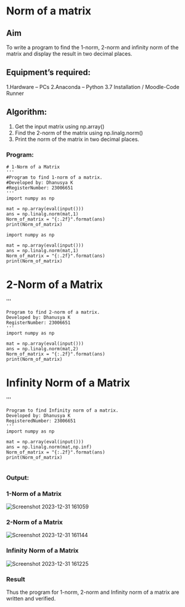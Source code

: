 # Norm of a matrix
## Aim
To write a program to find the 1-norm, 2-norm and infinity norm of the matrix and display the result in two decimal places.
## Equipment’s required:
1.Hardware – PCs
2.Anaconda – Python 3.7 Installation / Moodle-Code Runner
## Algorithm:
1. Get the input matrix using np.array()   
2. Find the 2-norm of the matrix using np.linalg.norm()
3. Print the norm of the matrix in two decimal places.
### Program:
~~~
# 1-Norm of a Matrix
'''
#Program to find 1-norm of a matrix.
#Developed by: Dhanusya K
#RegisterNumber: 23006651 
'''
import numpy as np

mat = np.array(eval(input()))
ans = np.linalg.norm(mat,1)
Norm_of_matrix = "{:.2f}".format(ans)
print(Norm_of_matrix)

import numpy as np

mat = np.array(eval(input()))
ans = np.linalg.norm(mat,1)
Norm_of_matrix = "{:.2f}".format(ans)
print(Norm_of_matrix)
~~~

# 2-Norm of a Matrix
'''
~~~
Program to find 2-norm of a matrix.
Developed by: Dhanusya K
RegisterNumber: 23006651
'''
import numpy as np

mat = np.array(eval(input()))
ans = np.linalg.norm(mat,2)
Norm_of_matrix = "{:.2f}".format(ans)
print(Norm_of_matrix)
~~~



# Infinity Norm of a Matrix
'''
~~~
Program to find Infinity norm of a matrix.
Developed by: Dhanusya K
RegisteredNumber: 23006651
'''
import numpy as np

mat = np.array(eval(input()))
ans = np.linalg.norm(mat,np.inf)
Norm_of_matrix = "{:.2f}".format(ans)
print(Norm_of_matrix)


~~~


### Output:

### 1-Norm of a Matrix
![Screenshot 2023-12-31 161059](https://github.com/Dhanu654/Norm-of-a-matrix/assets/148514965/d4a09e9a-a518-4de8-a4eb-bf5f2f05ca79)


### 2-Norm of a Matrix
![Screenshot 2023-12-31 161144](https://github.com/Dhanu654/Norm-of-a-matrix/assets/148514965/c4bf4533-9093-4ab9-a53e-76693e4b1bcc)


### Infinity Norm of a Matrix
![Screenshot 2023-12-31 161225](https://github.com/Dhanu654/Norm-of-a-matrix/assets/148514965/3366a210-c8fc-4daa-b7b6-4fac1d7db992)


### Result
Thus the program for 1-norm, 2-norm and Infinity norm of a matrix are written and verified.
